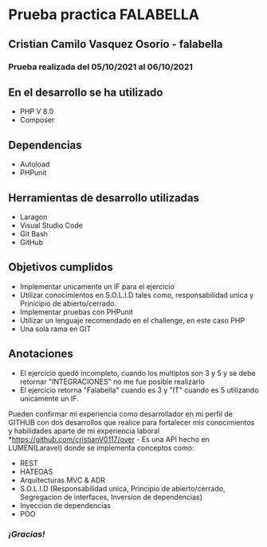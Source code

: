# Prueba practica FALABELLA
## Cristian Camilo Vasquez Osorio - falabella
### Prueba realizada del 05/10/2021 al 06/10/2021

## En el desarrollo se ha utilizado
* PHP V 8.0
* Composer

## Dependencias
* Autoload
* PHPunit

## Herramientas de desarrollo utilizadas
* Laragon
* Visual Studio Code
* Git Bash
* GitHub

## Objetivos cumplidos
* Implementar unicamente un IF para el ejercicio
* Utilizar conocimientos en S.O.L.I.D tales como, responsabilidad unica y Prinicipio de abierto/cerrado.
* Implementar pruebas con PHPunit
* Utilizar un lenguaje recomendado en el challenge, en este caso PHP
* Una sola rama en GIT

## Anotaciones
* El ejercicio quedó incompleto, cuando los multiplos son 3 y 5 y se debe retornar "INTEGRACIONES" no me fue posible realizarlo
* El ejercicio retorna "Falabella" cuando es 3 y "IT" cuando es 5 utilizando unicamente un IF.

Pueden confirmar mi experiencia como desarrollador en mi perfil de GITHUB con dos desarrollos que realice para fortalecer mis conocimientos y habilidades aparte de mi experiencia laboral
*https://github.com/cristianV0117/over - Es una API hecho en LUMEN(Laravel) donde se implementa conceptos como:
* REST
* HATEOAS
* Arquitecturas MVC & ADR
* S.O.L.I.D (Responsabilidad unica, Principio de abierto/cerrado, Segregacion de interfaces, Inversion de dependencias)
* Inyeccion de dependencias
* POO

### *¡Gracias!*
